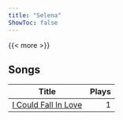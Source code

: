 ```yaml
---
title: "Selena"
ShowToc: false
---
```


{{< more >}}

## Songs
Title | Plays 
----- | -----: 
[I Could Fall In Love](/songs/i-could-fall-in-love) | 1

